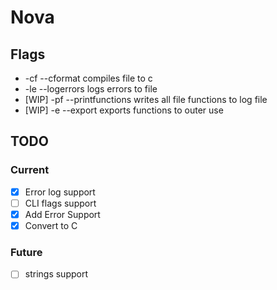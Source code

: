 # Nova

## Flags
- -cf --cformat compiles file to c
- -le --logerrors logs errors to file
- [WIP] -pf --printfunctions writes all file functions to log file 
- [WIP] -e --export exports functions to outer use


## TODO
### Current
- [x] Error log support
- [ ] CLI flags support
- [x] Add Error Support
- [x] Convert to C
### Future
- [ ] strings support